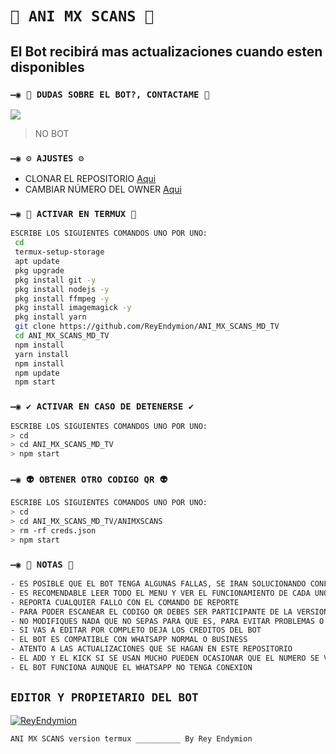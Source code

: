 # `🧿 ANI MX SCANS 🔮`

## El Bot recibirá mas actualizaciones cuando esten disponibles

### `—◉ 👑 DUDAS SOBRE EL BOT?, CONTACTAME 👑`
<a href="http://wa.me/5215517489568" target="blank"><img src="https://img.shields.io/badge/REY_ENDYMION-25D366?style=for-the-badge&logo=whatsapp&logoColor=white" /></a>
> NO BOT

### `—◉ ⚙️ AJUSTES ⚙️`
- CLONAR EL REPOSITORIO [Aqui](https://github.com/ReyEndymion/ANI_MX_SCANS_MD_TV/fork)
- CAMBIAR NÚMERO DEL OWNER [Aqui](https://github.com/ReyEndymion/ANI_MX_SCANS_MD_TV/blob/master/config.js)

### `—◉ 👾 ACTIVAR EN TERMUX 👾`
```bash
ESCRIBE LOS SIGUIENTES COMANDOS UNO POR UNO:
 cd
 termux-setup-storage
 apt update 
 pkg upgrade 
 pkg install git -y
 pkg install nodejs -y
 pkg install ffmpeg -y
 pkg install imagemagick -y
 pkg install yarn
 git clone https://github.com/ReyEndymion/ANI_MX_SCANS_MD_TV
 cd ANI_MX_SCANS_MD_TV
 npm install
 yarn install 
 npm install
 npm update
 npm start
```

### `—◉ ✔️ ACTIVAR EN CASO DE DETENERSE ✔️`
```bash
ESCRIBE LOS SIGUIENTES COMANDOS UNO POR UNO:
> cd 
> cd ANI_MX_SCANS_MD_TV
> npm start
```

### `—◉ 👽 OBTENER OTRO CODIGO QR 👽`
```bash
ESCRIBE LOS SIGUIENTES COMANDOS UNO POR UNO:
> cd 
> cd ANI_MX_SCANS_MD_TV/ANIMXSCANS
> rm -rf creds.json
> npm start
```

### `—◉ 📝 NOTAS 📝`
```bash
- ES POSIBLE QUE EL BOT TENGA ALGUNAS FALLAS, SE IRAN SOLUCIONANDO CONFORME SE VAYAN DETECTANDO
- ES RECOMENDABLE LEER TODO EL MENU Y VER EL FUNCIONAMIENTO DE CADA UNO DE LOS COMANDOS
- REPORTA CUALQUIER FALLO CON EL COMANDO DE REPORTE 
- PARA PODER ESCANEAR EL CODIGO QR DEBES SER PARTICIPANTE DE LA VERSION MULTI-DEVICE (MD) DE WHATSAPP
- NO MODIFIQUES NADA QUE NO SEPAS PARA QUE ES, PARA EVITAR PROBLEMAS O ERRORES
- SI VAS A EDITAR POR COMPLETO DEJA LOS CREDITOS DEL BOT 
- EL BOT ES COMPATIBLE CON WHATSAPP NORMAL O BUSINESS
- ATENTO A LAS ACTUALIZACIONES QUE SE HAGAN EN ESTE REPOSITORIO
- EL ADD Y EL KICK SI SE USAN MUCHO PUEDEN OCASIONAR QUE EL NUMERO SE VAYA A SOPORTE 
- EL BOT FUNCIONA AUNQUE EL WHATSAPP NO TENGA CONEXION 
```

## `EDITOR Y PROPIETARIO DEL BOT` 
[![ReyEndymion](https://avatars.githubusercontent.com/u/33460024?s=400&u=606a55df86c01cff7351ac68806cae5f8719825b&v=4size=100)](https://github.com/ReyEndymion/) 

`ANI MX SCANS version termux __________ By Rey Endymion`
